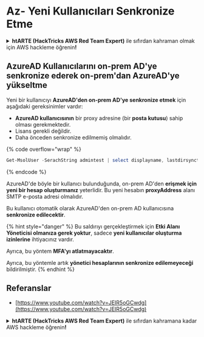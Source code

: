 # Az- Yeni Kullanıcıları Senkronize Etme

<details>

<summary><strong>htARTE (HackTricks AWS Red Team Expert)</strong> ile sıfırdan kahraman olmak için AWS hackleme öğrenin<strong>!</strong></summary>

HackTricks'i desteklemenin diğer yolları:

* Şirketinizi HackTricks'te **reklamını görmek** veya **HackTricks'i PDF olarak indirmek** için [**ABONELİK PLANLARI**](https://github.com/sponsors/carlospolop)'na göz atın!
* [**Resmi PEASS & HackTricks ürünlerini**](https://peass.creator-spring.com) edinin
* Özel [**NFT'lerden**](https://opensea.io/collection/the-peass-family) oluşan koleksiyonumuz [**The PEASS Family**](https://opensea.io/collection/the-peass-family)'i keşfedin
* 💬 [**Discord grubuna**](https://discord.gg/hRep4RUj7f) veya [**telegram grubuna**](https://t.me/peass) **katılın** veya **Twitter** 🐦 [**@hacktricks_live**](https://twitter.com/hacktricks_live)'ı **takip edin**.
* Hacking hilelerinizi **HackTricks** ve **HackTricks Cloud** github depolarına PR göndererek paylaşın.

</details>

## AzureAD Kullanıcılarını on-prem AD'ye senkronize ederek on-prem'dan AzureAD'ye yükseltme&#x20;

Yeni bir kullanıcıyı **AzureAD'den on-prem AD'ye senkronize etmek** için aşağıdaki gereksinimler vardır:

* **AzureAD kullanıcısının** bir proxy adresine (bir **posta kutusu**) sahip olması gerekmektedir.
* Lisans gerekli değildir.
* Daha önceden senkronize edilmemiş olmalıdır.

{% code overflow="wrap" %}
```powershell
Get-MsolUser -SerachString admintest | select displayname, lastdirsynctime, proxyaddresses, lastpasswordchangetimestamp | fl
```
{% endcode %}

AzureAD'de böyle bir kullanıcı bulunduğunda, on-prem AD'den **erişmek için yeni bir hesap oluşturmanız** yeterlidir. Bu yeni hesabın **proxyAddress** alanı SMTP e-posta adresi olmalıdır.

Bu kullanıcı otomatik olarak AzureAD'den on-prem AD kullanıcısına **senkronize edilecektir**.

{% hint style="danger" %}
Bu saldırıyı gerçekleştirmek için **Etki Alanı Yöneticisi olmanıza gerek yoktur**, sadece **yeni kullanıcılar oluşturma izinlerine** ihtiyacınız vardır.

Ayrıca, bu yöntem **MFA'yı atlatmayacaktır**.

Ayrıca, bu yöntemle artık **yönetici hesaplarının senkronize edilemeyeceği** bildirilmiştir.
{% endhint %}

## Referanslar

* [https://www.youtube.com/watch?v=JEIR5oGCwdg](https://www.youtube.com/watch?v=JEIR5oGCwdg)

<details>

<summary><strong>htARTE (HackTricks AWS Red Team Expert)</strong> ile sıfırdan kahramana kadar AWS hackleme öğrenin<strong>!</strong></summary>

HackTricks'ı desteklemenin diğer yolları:

* Şirketinizi HackTricks'te **tanıtmak** veya HackTricks'i **PDF olarak indirmek** için [**ABONELİK PLANLARINI**](https://github.com/sponsors/carlospolop) kontrol edin!
* [**Resmi PEASS & HackTricks ürünlerini**](https://peass.creator-spring.com) edinin.
* Özel [**NFT'lerden**](https://opensea.io/collection/the-peass-family) oluşan koleksiyonumuz [**The PEASS Family**](https://opensea.io/collection/the-peass-family)'i keşfedin.
* 💬 [**Discord grubuna**](https://discord.gg/hRep4RUj7f) veya [**telegram grubuna**](https://t.me/peass) **katılın** veya bizi **Twitter** 🐦 [**@hacktricks_live**](https://twitter.com/hacktricks_live)**'da takip edin**.
* **Hacking hilelerinizi** [**HackTricks**](https://github.com/carlospolop/hacktricks) ve [**HackTricks Cloud**](https://github.com/carlospolop/hacktricks-cloud) github reposuna **PR göndererek** paylaşın.

</details>
